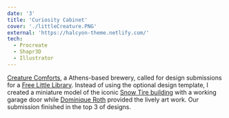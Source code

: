 ```yaml
---
date: '3'
title: 'Curiosity Cabinet'
cover: './littleCreature.PNG'
external: 'https://halcyon-theme.netlify.com/'
tech:
  - Procreate
  - Shapr3D
  - Illustrator
---
```


[Creature Comforts](https://creaturecomfortsbeer.com/), a Athens-based brewery, called for design submissions for a [Free Little Library](https://littlefreelibrary.org/). Instead of using the optional design template, I created a miniature model of the iconic [Snow Tire building](https://beerconnoisseur.com/sites/default/files/u12700/side.jpg) with a working garage door while [Dominique Roth](https://niqueroth.com/) provided the lively art work. Our submission finished in the top 3 of designs.
